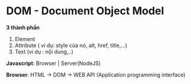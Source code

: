 # DOM - Document Object Model

**3 thành phần**
1. Element 
2. Attribute ( ví dụ: style của nó, alt, href, title,...)
3. Text (ví dụ : nội dung,..)

<!-- ------------------------- -->

**Javascript**: Browser  |  Server(NodeJS) 
<!-- JS chạy trên browser (frontend), và server(backend)-->
<!-- DOM không thuộc JS -->
<!-- Khi JS chạy trên Browser thì có WEB API, vậy nên ta sử dụng được những phương thức, thuộc tính,... để JS tương tác với DOM(Ví dụ: document.getElementById()
document.getElementsByTagName()
document.getElementsByClass())-->
**Browser**: HTML -> DOM -> WEB API (Application programming interface)
<!-- DOM API thuộc WEB API. API tồn tại trên các browsers. Một ứng dụng mở ra con đường cho ứng dụng khác để giao tiếp => API-->

